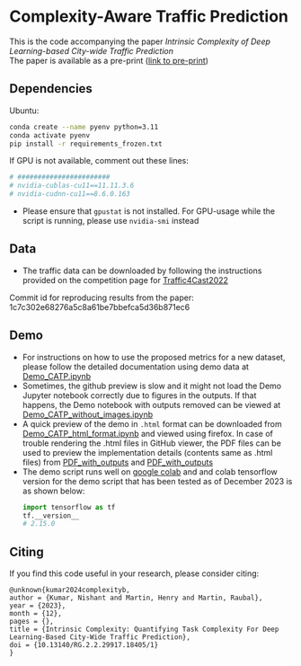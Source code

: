 
# Complexity-Aware Traffic Prediction 


This is the code accompanying the paper _Intrinsic Complexity of Deep Learning-based City-wide Traffic Prediction_  
The paper is available as a pre-print ([link to pre-print](http://dx.doi.org/10.13140/RG.2.2.29917.18405/1))
## Dependencies

Ubuntu: 
```bash
conda create --name pyenv python=3.11
conda activate pyenv
pip install -r requirements_frozen.txt
```
If GPU is not available, comment out these lines:
```bash
# #######################
# nvidia-cublas-cu11==11.11.3.6
# nvidia-cudnn-cu11==8.6.0.163
```
- Please ensure that `gpustat` is not installed. For GPU-usage while the script is running, please use `nvidia-smi` instead


## Data
- The traffic data can be downloaded by following the instructions provided on the competition page for [Traffic4Cast2022](https://github.com/iarai/NeurIPS2022-traffic4cast)


Commit id for reproducing results from the paper: 
1c7c302e68276a5c8a61be7bbefca5d36b871ec6


## Demo 
- For instructions on how to use the proposed metrics for a new dataset, please follow the detailed documentation using demo data at [Demo_CATP.ipynb](https://github.com/mie-lab/Complexity-Aware-Traffic-Prediction/blob/main/CATP/Demo_CATP.ipynb)
- Sometimes, the github preview is slow and it might not load the Demo Jupyter notebook correctly due to figures in the outputs. If that happens, the Demo notebook with outputs removed can be viewed at [Demo_CATP_without_images.ipynb](https://github.com/mie-lab/Complexity-Aware-Traffic-Prediction/blob/main/CATP/Demo_CATP_outputs_deleted.ipynb)
- A quick preview of the demo in `.html` format can be downloaded from [Demo_CATP_html_format.ipynb](https://github.com/mie-lab/Complexity-Aware-Traffic-Prediction/blob/main/CATP/Demo_CATP_html_format.html) and viewed using firefox. In case of trouble rendering the .html files in GitHub viewer, the PDF files can be used to preview the implementation details (contents same as .html files) from [PDF_with_outputs](https://github.com/mie-lab/Complexity-Aware-Traffic-Prediction/blob/main/CATP/Demo_CATP.pdf) and [PDF_with_outputs](https://github.com/mie-lab/Complexity-Aware-Traffic-Prediction/blob/main/CATP/Demo_CATP_outputs_deleted.pdf)
- The demo script runs well on [google colab](https://colab.research.google.com) and and colab tensorflow version for the demo script that has been tested as of December 2023 is as shown below:
  ```python
  import tensorflow as tf
  tf.__version__
  # 2.15.0
  ```


## Citing
If you find this code useful in your research, please consider citing:
```
@unknown{kumar2024complexityb,
author = {Kumar, Nishant and Martin, Henry and Martin, Raubal},
year = {2023},
month = {12},
pages = {},
title = {Intrinsic Complexity: Quantifying Task Complexity For Deep Learning-Based City-Wide Traffic Prediction},
doi = {10.13140/RG.2.2.29917.18405/1}
}
```
